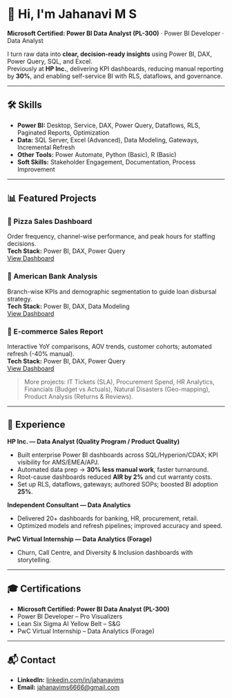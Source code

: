 # 👋 Hi, I'm Jahanavi M S

**Microsoft Certified: Power BI Data Analyst (PL-300)** · Power BI Developer · Data Analyst  

I turn raw data into **clear, decision-ready insights** using Power BI, DAX, Power Query, SQL, and Excel.  
Previously at **HP Inc.**, delivering KPI dashboards, reducing manual reporting by **30%**, and enabling self-service BI with RLS, dataflows, and governance.

---

## 🛠 Skills
- **Power BI:** Desktop, Service, DAX, Power Query, Dataflows, RLS, Paginated Reports, Optimization  
- **Data:** SQL Server, Excel (Advanced), Data Modeling, Gateways, Incremental Refresh  
- **Other Tools:** Power Automate, Python (Basic), R (Basic)  
- **Soft Skills:** Stakeholder Engagement, Documentation, Process Improvement  

---

## 📊 Featured Projects

### 🍕 Pizza Sales Dashboard
Order frequency, channel-wise performance, and peak hours for staffing decisions.  
**Tech Stack:** Power BI, DAX, Power Query  
[View Dashboard](#)

### 🏦 American Bank Analysis
Branch-wise KPIs and demographic segmentation to guide loan disbursal strategy.  
**Tech Stack:** Power BI, DAX, Data Modeling  
[View Dashboard](#)

### 🛒 E-commerce Sales Report
Interactive YoY comparisons, AOV trends, customer cohorts; automated refresh (-40% manual).  
**Tech Stack:** Power BI, DAX, Power Query  
[View Dashboard](#)

> More projects: IT Tickets (SLA), Procurement Spend, HR Analytics, Financials (Budget vs Actuals), Natural Disasters (Geo-mapping), Product Analysis (Returns & Reviews).

---

## 💼 Experience

**HP Inc. — Data Analyst (Quality Program / Product Quality)**  
- Built enterprise Power BI dashboards across SQL/Hyperion/CDAX; KPI visibility for AMS/EMEA/APJ.  
- Automated data prep → **30% less manual work**, faster turnaround.  
- Root-cause dashboards reduced **AIR by 2%** and cut warranty costs.  
- Set up RLS, dataflows, gateways; authored SOPs; boosted BI adoption **25%**.

**Independent Consultant — Data Analytics**  
- Delivered 20+ dashboards for banking, HR, procurement, retail.  
- Optimized models and refresh pipelines; improved accuracy and speed.

**PwC Virtual Internship — Data Analytics (Forage)**  
- Churn, Call Centre, and Diversity & Inclusion dashboards with storytelling.

---

## 🎓 Certifications
- **Microsoft Certified: Power BI Data Analyst (PL-300)**  
- Power BI Developer – Pro Visualizers  
- Lean Six Sigma AI Yellow Belt – S&G  
- PwC Virtual Internship – Data Analytics (Forage)

---

## 📬 Contact
- **LinkedIn:** [linkedin.com/in/jahanavims](https://linkedin.com/in/jahanavims)  
- **Email:** jahanavims6666@gmail.com

